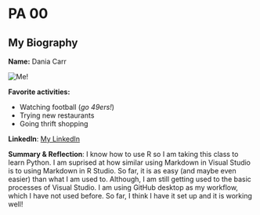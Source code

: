 # PA 00

## My Biography 

**Name:** Dania Carr

![Me!](Carr_Dania.jpg)

**Favorite activities:** 
- Watching football (*go 49ers!*)
- Trying new restaurants
- Going thrift shopping 

**LinkedIn**: [My LinkedIn](www.linkedin.com/in/dania-carr-64269419b)

**Summary & Reflection**: I know how to use R so I am taking this class to learn Python. I am suprised at how similar using Markdown in Visual Studio is to using Markdown in R Studio. So far, it is as easy (and maybe even easier) than what I am used to. Although, I am still getting used to the basic processes of Visual Studio. I am using GitHub desktop as my workflow, which I have not used before. So far, I think I have it set up and it is working well!